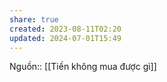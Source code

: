 ```yaml
---
share: true
created: 2023-08-11T02:20
updated: 2024-07-01T15:49
---
```

Nguồn:: [[Tiền không mua được gì]]
